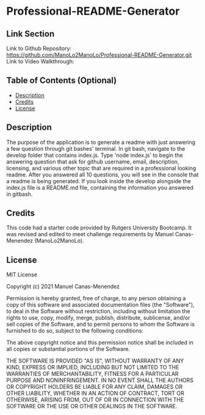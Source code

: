# Professional-README-Generator

## Link Section
Link to Github Repository: https://github.com/ManoLo2ManoLo/Professional-README-Generator.git <br />
Link to Video Walkthrough:

## Table of Contents (Optional)
* [Description](#description)
* [Credits](#credits)
* [License](#license)

## Description
The purpose of the application is to generate a readme with just answering a few question through git bashes' terminal. In git bash, navigate to the develop folder that contains index.js. Type 'node index.js' to begin the answering question that ask for github username, email, description, licensing, and various other topic that are required in a professional looking readme. After you answered all 10 questions, you will see in the console that a readme is being generated. If you look inside the develop alongside the index.js file is a README.md file, containing the information you answered in gitbash.

## Credits
This code had a starter code provided by Rutgers University Bootcamp.
It was revised and edited to meet challenge requirements by Manuel Canas-Menendez (ManoLo2ManoLo).

## License
MIT License

Copyright (c) 2021 Manuel Canas-Menendez

Permission is hereby granted, free of charge, to any person obtaining a copy
of this software and associated documentation files (the "Software"), to deal
in the Software without restriction, including without limitation the rights
to use, copy, modify, merge, publish, distribute, sublicense, and/or sell
copies of the Software, and to permit persons to whom the Software is
furnished to do so, subject to the following conditions:

The above copyright notice and this permission notice shall be included in all
copies or substantial portions of the Software.

THE SOFTWARE IS PROVIDED "AS IS", WITHOUT WARRANTY OF ANY KIND, EXPRESS OR
IMPLIED, INCLUDING BUT NOT LIMITED TO THE WARRANTIES OF MERCHANTABILITY,
FITNESS FOR A PARTICULAR PURPOSE AND NONINFRINGEMENT. IN NO EVENT SHALL THE
AUTHORS OR COPYRIGHT HOLDERS BE LIABLE FOR ANY CLAIM, DAMAGES OR OTHER
LIABILITY, WHETHER IN AN ACTION OF CONTRACT, TORT OR OTHERWISE, ARISING FROM,
OUT OF OR IN CONNECTION WITH THE SOFTWARE OR THE USE OR OTHER DEALINGS IN THE
SOFTWARE.
